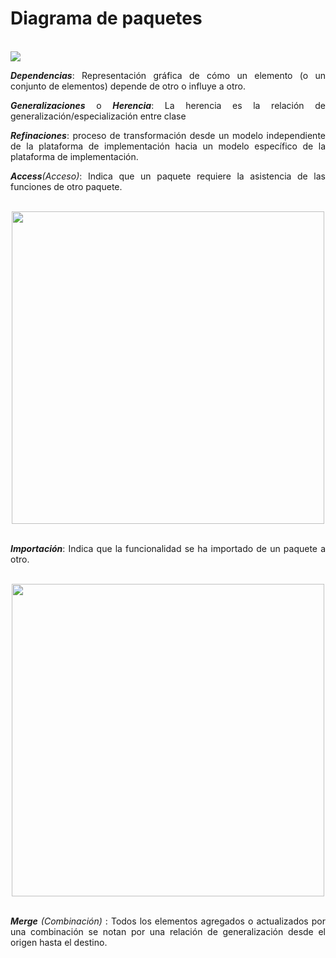<div align="Justify">

# Diagrama de paquetes

<br>

<img src="https://www.sparxsystems.com/images/screenshots/uml2_tutorial/pd01.gif">

<br>

***Dependencias***: Representación gráfica de cómo un elemento (o un conjunto de elementos) depende de otro o influye a otro.

***Generalizaciones*** o ***Herencia***: La herencia es la relación de generalización/especialización entre clase

***Refinaciones***: proceso de transformación desde un modelo independiente de la plataforma de implementación hacia un modelo específico de la plataforma de implementación.

***Access**(Acceso)*: Indica que un paquete requiere la asistencia de las funciones de otro paquete.

<br>

<div align="Center">
<img src="https://d2slcw3kip6qmk.cloudfront.net/marketing/pages/discovery-page/UML-package-diagram/access.png" width="500px">
</div>

<br>

***Importación***: Indica que la funcionalidad se ha importado de un paquete a otro.

<br>

<div align="Center">
<img src="https://d2slcw3kip6qmk.cloudfront.net/marketing/pages/discovery-page/UML-package-diagram/import.png" width="500px">
</div>

<br>

***Merge** (Combinación)* : Todos los elementos agregados o actualizados por una combinación se notan por una relación de generalización desde el origen hasta el destino.


</div>
